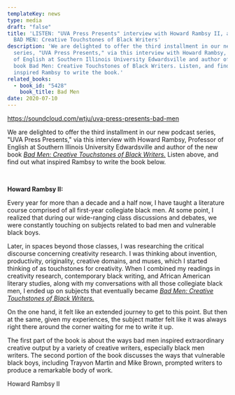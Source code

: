 ```yaml
---
templateKey: news
type: media
draft: "false"
title: 'LISTEN: "UVA Press Presents" interview with Howard Rambsy II, author of
  BAD MEN: Creative Touchstones of Black Writers'
description: 'We are delighted to offer the third installment in our new podcast
  series, "UVA Press Presents," via this interview with Howard Rambsy, Professor
  of English at Southern Illinois University Edwardsville and author of the new
  book Bad Men: Creative Touchstones of Black Writers. Listen, and find out what
  inspired Rambsy to write the book.'
related_books:
  - book_id: "5428"
    book_title: Bad Men
date: 2020-07-10
---
```

https://soundcloud.com/wtju/uva-press-presents-bad-men

We are delighted to offer the third installment in our new podcast series, "UVA Press Presents," via this interview with Howard Rambsy, Professor of English at Southern Illinois University Edwardsville and author of the new book *[Bad Men: Creative Touchstones of Black Writers.](https://www.upress.virginia.edu/title/5428)* Listen above, and find out what inspired Rambsy to write the book below.

 

**Howard Rambsy II:** 

Every year for more than a decade and a half now, I have taught a literature course comprised of all first-year collegiate black men. At some point, I realized that during our wide-ranging class discussions and debates, we were constantly touching on subjects related to bad men and vulnerable black boys. 

Later, in spaces beyond those classes, I was researching the critical discourse concerning creativity research. I was thinking about invention, productivity, originality, creative domains, and muses, which I started thinking of as touchstones for creativity. When I combined my readings in creativity research, contemporary black writing, and African American literary studies, along with my conversations with all those collegiate black men, I ended up on subjects that eventually became *[Bad Men: Creative Touchstones of Black Writers.](https://www.upress.virginia.edu/title/5428)*   

On the one hand, it felt like an extended journey to get to this point. But then at the same, given my experiences, the subject matter felt like it was always right there around the corner waiting for me to write it up. 

The first part of the book is about the ways bad men inspired extraordinary creative output by a variety of creative writers, especially black men writers. The second portion of the book discusses the ways that vulnerable black boys, including Trayvon Martin and Mike Brown, prompted writers to produce a remarkable body of work.          

Howard Rambsy II